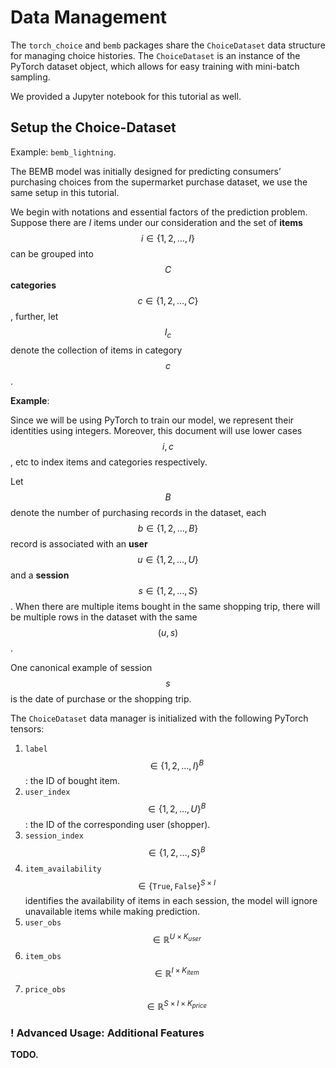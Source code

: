 <script src="https://cdn.mathjax.org/mathjax/latest/MathJax.js?config=TeX-AMS-MML_HTMLorMML" type="text/javascript"></script>
<script>
    renderMathInElement(document.body,{delimiters: [
    					{left: "$", right: "$", display: false},
					  {left: "$$", right: "$$", display: true}
]});

</script>
# Data Management
The `torch_choice` and `bemb` packages share the `ChoiceDataset` data structure for managing choice histories.
The `ChoiceDataset` is an instance of the PyTorch dataset object, which allows for easy training with mini-batch sampling.

We provided a Jupyter notebook for this tutorial as well.

## Setup the Choice-Dataset

Example: `bemb_lightning`.

The BEMB model was initially designed for predicting consumers’ purchasing choices from the supermarket purchase dataset, we use the same setup in this tutorial.

We begin with notations and essential factors of the prediction problem. Suppose there are $I$ items under our consideration and the set of **items** $$i \in \{1,2,\dots,I\}$$ can be grouped into $$C$$ **categories** $$c \in \{1,2,\dots,C\}$$, further, let $$I_c$$ denote the collection of items in category $$c$$.

**Example**:

Since we will be using PyTorch to train our model, we represent their identities using integers. Moreover, this document will use lower cases $$i, c$$, etc to index items and categories respectively.

 Let $$B$$ denote the number of purchasing records in the dataset, each $$b \in \{1,2,\dots, B\}$$ record is associated with an **user** $$u \in \{1,2,\dots,U\}$$ and a **session** $$s \in \{1,2,\dots, S\}$$. When there are multiple items bought in the same shopping trip, there will be multiple rows in the dataset with the same $$(u, s)$$.

One canonical example of session $$s$$ is the date of purchase or the shopping trip.

The `ChoiceDataset` data manager is initialized with the following PyTorch tensors:

1. `label` $$\in \{1,2,\dots,I\}^B$$ : the ID of bought item.
2. `user_index` $$\in \{1,2,\dots,U\}^B$$: the ID of the corresponding user (shopper).
3. `session_index` $$\in \{1,2,\dots,S\}^B$$
4. `item_availability` $$\in \{\texttt{True}, \texttt{False}\}^{S\times I}$$  identifies the availability of items in each session, the model will ignore unavailable items while making prediction.
5. `user_obs` $$\in \mathbb{R}^{U\times K_{user}}$$
6. `item_obs` $$\in \mathbb{R}^{I\times K_{item}}$$
7. `price_obs` $$\in \mathbb{R}^{S \times I \times K_{price}}$$

### ! Advanced Usage: Additional Features

**TODO.**
